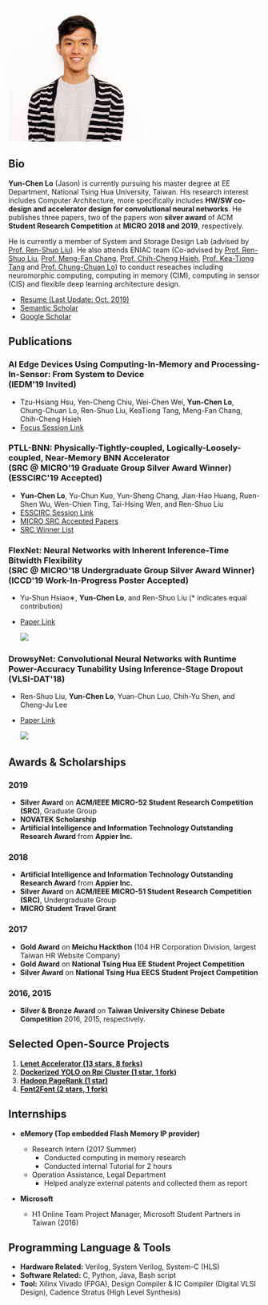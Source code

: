 

<img src="./pics/homepage_pic.jpg" alt="Jason"
	title="A cute kitten" width="270" />

## Bio
**Yun-Chen Lo** (Jason) is currently pursuing his master degree at EE Department, National Tsing Hua University, Taiwan.  His research interest includes Computer Architecture, more specifically includes **HW/SW co-design and accelerator design for convolutional neural networks**.  He publishes three papers, two of the papers won **silver award** of ACM **Student Research Competition** at **MICRO 2018 and 2019**, respectively.

He is currently a member of System and Storage Design Lab (advised by [Prof. Ren-Shuo Liu](https://www.ee.nthu.edu.tw/renshuo/)). He also attends ENIAC team (Co-advised by [Prof. Ren-Shuo Liu](https://scholar.google.com/citations?hl=en&user=KEshqdcAAAAJ), [Prof. Meng-Fan Chang](https://scholar.google.com.tw/citations?user=7rcOEiIAAAAJ&hl=zh-TW), [Prof. Chih-Cheng Hsieh](https://scholar.google.com.tw/citations?user=eBnwkkQAAAAJ&hl=zh-TW), [Prof. Kea-Tiong Tang](https://scholar.google.com/citations?user=DiSis28AAAAJ&hl=en) and [Prof. Chung-Chuan Lo](https://scholar.google.com/citations?user=zULxPHYAAAAJ&hl=zh-TW)) to conduct reseaches including neuromorphic computing, computing in memory (CIM), computing in sensor (CIS) and flexible deep learning architecture design.


- [Resume (Last Update: Oct. 2019)](https://drive.google.com/file/d/1QGFCl5tX7kb_BmRS08KPIeKVAKxrQaK9/view?usp=sharing)
-  [Semantic Scholar](https://www.semanticscholar.org/author/Yun-Chen-Lo/46215383)
- [Google Scholar](https://scholar.google.com/citations?user=DfbwFFgAAAAJ&hl=zh-TW)

## Publications
### **AI Edge Devices Using Computing-In-Memory and Processing-In-Sensor: From System to Device**<br/>(IEDM'19 Invited)
- Tzu-Hsiang Hsu, Yen-Cheng Chiu, Wei-Chen Wei, __**Yun-Chen Lo**__, Chung-Chuan Lo, Ren-Shuo Liu, KeaTiong Tang, Meng-Fan Chang, Chih-Cheng Hsieh
- [Focus Session Link](https://ieee-iedm.org/wp-content/uploads/2019/10/session-22.pdf)

### **PTLL-BNN: Physically-Tightly-coupled, Logically-Loosely-coupled, Near-Memory BNN Accelerator** <br/>(SRC @ MICRO'19 Graduate Group Silver Award Winner) <br/> (ESSCIRC'19 Accepted)

- __**Yun-Chen Lo**__, Yu-Chun Kuo, Yun-Sheng Chang, Jian-Hao Huang, Ruen-Shen Wu, Wen-Chien Ting, Tai-Hsing Wen, and Ren-Shuo Liu
- [ESSCIRC Session Link](https://www.epapers.org/ess2019/ESR/session_view.php?PHPSESSID=aor588dm67e3ncnm3dvph74b46&session_id=11)
- [MICRO SRC Accepted Papers](https://www.microarch.org/micro52/program/src.html)
- [SRC Winner List](https://src.acm.org/winners/2020)

### **FlexNet: Neural Networks with Inherent Inference-Time Bitwidth Flexibility** <br/>(SRC @ MICRO'18 Undergraduate Group Silver Award Winner) <br/>(ICCD'19 Work-In-Progress Poster Accepted)

- Yu-Shun Hsiao∗, __**Yun-Chen Lo**__, and Ren-Shuo Liu (* indicates equal contribution)
- [Paper Link](https://www.microarch.org/micro51/SRC/posters/25_hsiao.pdf)
   
    <img src="https://i.imgur.com/Qm2Sbly.png" width="400">

### **DrowsyNet: Convolutional Neural Networks with Runtime Power-Accuracy Tunability Using Inference-Stage Dropout** <br/>(VLSI-DAT'18)
- Ren-Shuo Liu, __**Yun-Chen Lo**__, Yuan-Chun Luo, Chih-Yu Shen, and Cheng-Ju Lee
- [Paper Link](https://ieeexplore.ieee.org/document/8373242/)
   
    <img src="https://i.imgur.com/n2Qj4X3.png" width="400">
  
## Awards & Scholarships
### 2019
- **Silver Award** on **ACM/IEEE MICRO-52 Student Research Competition (SRC)**, Graduate Group
- **NOVATEK Scholarship**
- **Artificial Intelligence and Information Technology Outstanding Research Award** from **Appier Inc.**

### 2018
- **Artificial Intelligence and Information Technology Outstanding Research Award** from **Appier Inc.**
- **Silver Award** on **ACM/IEEE MICRO-51 Student Research Competition (SRC)**, Undergraduate Group
- **MICRO Student Travel Grant**

### 2017
- **Gold Award** on **Meichu Hackthon** (104 HR Corporation Division, largest Taiwan HR Website Company)
- **Gold Award** on **National Tsing Hua EE Student Project Competition**
- **Silver Award** on **National Tsing Hua EECS Student Project Competition**

### 2016, 2015
- **Silver & Bronze Award** on **Taiwan University Chinese Debate Competition** 2016, 2015, respectively.

	
## Selected Open-Source Projects
1. [**Lenet Accelerator (13 stars, 8 forks)**](https://github.com/jasonlo0509/Lenet_Accelerator)
2. [**Dockerized YOLO on Rpi Cluster (1 star, 1 fork)**]((https://github.com/jasonlo0509/Dockerized-YOLO-on-Rpi-Cluster))
3. [**Hadoop PageRank (1 star)**](https://github.com/jasonlo0509/Hadoop_PageRank)
4. [**Font2Font (2 stars, 1 fork)**](https://github.com/jasonlo0509/Font2Font)


## Internships
	
- **eMemory (Top embedded Flash Memory IP provider)**
    - Research Intern (2017 Summer)
        - Conducted computing in memory research 
        - Conducted internal Tutorial for 2 hours
    - Operation Assistance, Legal Department
        - Helped analyze external patents and collected them as report

- **Microsoft**
    - H1 Online Team Project Manager, Microsoft Student Partners in Taiwan (2016)


## Programming Language & Tools
- **Hardware Related:** Verilog, System Verilog, System-C (HLS)
- **Software Related:** C, Python, Java, Bash script
- **Tool:** Xilinx Vivado (FPGA), Design Compiler & IC Compiler (Digital VLSI Design), Cadence Stratus (High Level Synthesis)




